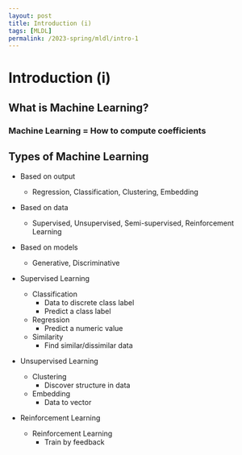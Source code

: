 ```yaml
---
layout: post
title: Introduction (i)
tags: [MLDL]
permalink: /2023-spring/mldl/intro-1
---
```


# Introduction (i)

## What is Machine Learning?

### Machine Learning = How to compute coefficients

## Types of Machine Learning

- Based on output
  - Regression, Classification, Clustering, Embedding
- Based on data
  - Supervised, Unsupervised, Semi-supervised, Reinforcement Learning
- Based on models

  - Generative, Discriminative

- Supervised Learning
  - Classification
    - Data to discrete class label
    - Predict a class label
  - Regression
    - Predict a numeric value
  - Similarity
    - Find similar/dissimilar data
- Unsupervised Learning
  - Clustering
    - Discover structure in data
  - Embedding
    - Data to vector
- Reinforcement Learning
  - Reinforcement Learning
    - Train by feedback
